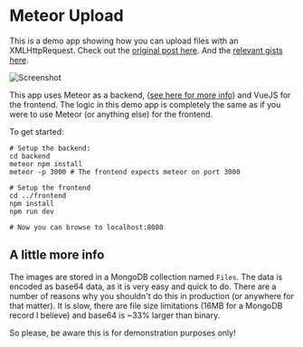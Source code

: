 # Meteor Upload

This is a demo app showing how you can upload files with an XMLHttpRequest.
Check out the [original post here](https://iamlawrence.me/uploading-files-with-meteor).
And the [relevant gists here](https://gist.github.com/lwakefield/23b5ec7e28bb18a2ec1a638d4c2f07b7).

![Screenshot](https://i.imgur.com/HhY27Ip.png)

This app uses Meteor as a backend, 
([see here for more info](https://iamlawrence.me/agnostic-meteor)) and
VueJS for the frontend. The logic in this demo app is completely the same
as if you were to use Meteor (or anything else) for the frontend.

To get started:

```
# Setup the backend:
cd backend
meteor npm install
meteor -p 3000 # The frontend expects meteor on port 3000

# Setup the frontend
cd ../frontend
npm install
npm run dev

# Now you can browse to localhost:8080
```

## A little more info

The images are stored in a MongoDB collection named `Files`. The data is encoded as 
base64 data, as it is very easy and quick to do.
There are a number of reasons why you shouldn't do this in production (or 
anywhere for that matter). It is slow, there are file size limitations (16MB for 
a MongoDB record I believe) and base64 is ~33% larger than binary.

So please, be aware this is for demonstration purposes only!
